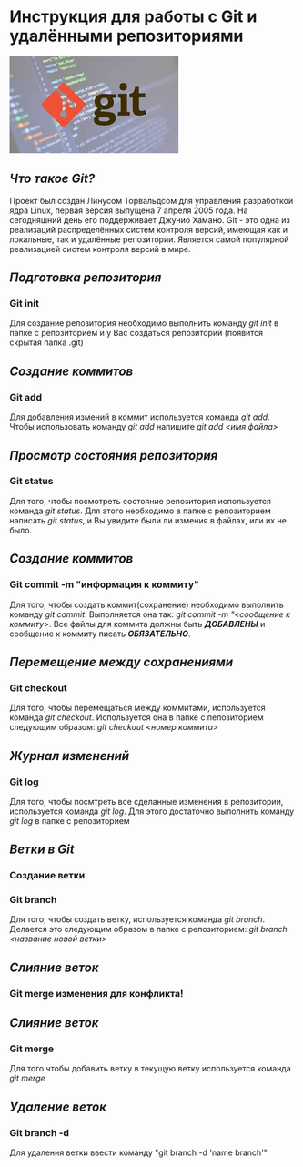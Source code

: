 # Инструкция для работы с Git и удалёнными репозиториями
![логотип git](images.jpg)

## *Что такое Git?*
Проект был создан Линусом Торвальдсом для управления разработкой ядра Linux, первая версия выпущена 7 апреля 2005 года. На сегодняшний день его поддерживает Джунио Хамано.
Git - это одна из реализаций распределённых систем контроля версий, имеющая как и локальные, так и удалённые репозитории. Является самой популярной реализацией систем контроля версий в мире.
## *Подготовка репозитория*
### Git init
Для создание репозитория необходимо выполнить команду *git init* в папке с репозиторием и у Вас создаться репозиторий (появится скрытая папка .git)

## *Создание коммитов*
### Git add
Для добавления измений в коммит используется команда *git add*. Чтобы использовать команду *git add* напишите *git add <имя файла>*

## *Просмотр состояния репозитория*
### Git status
Для того, чтобы посмотреть состояние репозитория используется команда *git status*. Для этого необходимо в папке с репозиторием написать *git status*, и Вы увидите были ли измения в файлах, или их не было.

## *Создание коммитов*

### Git commit -m "информация к коммиту"
Для того, чтобы создать коммит(сохранение) необходимо выполнить команду *git commit*. Выполняется она так: *git commit -m "<сообщение к коммиту>*. Все файлы для коммита должны быть ***ДОБАВЛЕНЫ*** и сообщение к коммиту писать ***ОБЯЗАТЕЛЬНО***.

## *Перемещение между сохранениями*

### Git checkout
Для того, чтобы перемещаться между коммитами, используется команда *git checkout*. Используется она в папке с пепозиторием следующим образом: *git checkout <номер коммита>*

## *Журнал изменений*

### Git log
Для того, чтобы посмтреть все сделанные изменения в репозитории, используется команда *git log*. Для этого достаточно выполнить команду *git log* в папке с репозиторием

## *Ветки в Git*

### Создание ветки
### Git branch 
Для того, чтобы создать ветку, используется команда *git branch*. Делается это следующим образом в папке с репозиторием: *git branch <название новой ветки>*

## *Слияние веток*
### Git merge изменения для конфликта!

## *Слияние веток*
### Git merge

Для того чтобы добавить ветку в текущую ветку используется команда *git merge <name branch>*

## *Удаление веток*

### Git branch -d
Для удаления ветки ввести команду "git branch -d 'name branch'"